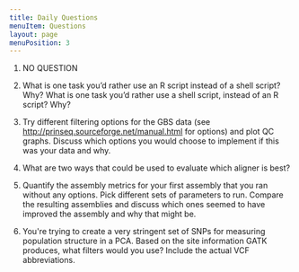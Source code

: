 ```yaml
---
title: Daily Questions
menuItem: Questions
layout: page
menuPosition: 3
---
```


1. NO QUESTION

2. What is one task you’d rather use an R script instead of a shell script? Why? What is one task you’d rather use a shell script, instead of an R script? Why?

3. Try different filtering options for the GBS data  (see http://prinseq.sourceforge.net/manual.html for options) and plot QC graphs. Discuss which options you would choose to implement if this was your data and why.

4. What are two ways that could be used to evaluate which aligner is best?

5. Quantify the assembly metrics for your first assembly that you ran without any options. Pick different sets of parameters to run. Compare the resulting assemblies and discuss which ones seemed to have improved the assembly and why that might be.

6. You're trying to create a very stringent set of SNPs for measuring population structure in a PCA. Based on the site information GATK produces, what filters would you use? Include the actual VCF abbreviations.



